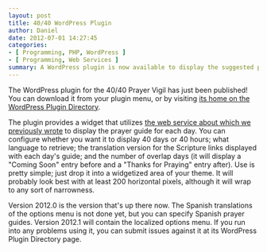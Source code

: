 ```yaml
---
layout: post
title: 40/40 WordPress Plugin
author: Daniel
date: 2012-07-01 14:27:45
categories:
- [ Programming, PHP, WordPress ]
- [ Programming, Web Services ]
summary: A WordPress plugin is now available to display the suggested prayers for the 40/40 Prayer Vigil
---
```


The WordPress plugin for the 40/40 Prayer Vigil has just been published! You can download it from your plugin menu, or by visiting [its home on the WordPress Plugin Directory][pi].

The plugin provides a widget that utilizes [the web service about which we previously wrote][post] to display the prayer guide for each day. You can configure whether you want it to display 40 days or 40 hours; what language to retrieve; the translation version for the Scripture links displayed with each day's guide; and the number of overlap days (it will display a "Coming Soon" entry before and a "Thanks for Praying" entry after). Use is pretty simple; just drop it into a widgetized area of your theme. It will probably look best with at least 200 horizontal pixels, although it will wrap to any sort of narrowness.

Version 2012.0 is the version that's up there now. The Spanish translations of the options menu is not done yet, but you can specify Spanish prayer guides. Version 2012.1 will contain the localized options menu. If you run into any problems using it, you can submit issues against it at its WordPress Plugin Directory page.


[pi]: //wordpress.org/plugins/4040-prayer-vigil/ "40/40 Prayer Vigil &bull; WordPress Plugin Directory"
[post]: /2012/4040-web-service-for-2012.html "40/40 Web Service for 2012 &bull; The Bit Badger Blog"
